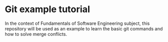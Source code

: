 # Git example tutorial
In the context of Fundamentals of Software Engineering subject, this repository will be used as an example to learn the basic git commands and how to solve merge conflicts.
